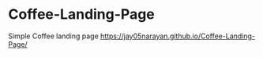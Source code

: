 # Coffee-Landing-Page
Simple Coffee landing page
https://jay05narayan.github.io/Coffee-Landing-Page/
